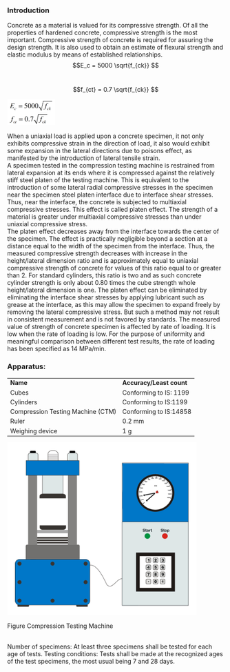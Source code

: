 ### Introduction
Concrete as a material is valued for its compressive strength. Of all the properties of hardened concrete, compressive strength is the most important. Compressive strength of concrete is required for assuring the design strength. It is also used to obtain an estimate of flexural strength and elastic modulus by means of established relationships.<br>
$$E_c = 5000 \sqrt{f_{ck}} $$ <br>

$$f_{ct} = 0.7 \sqrt{f_{ck}} $$

<img src="images/t1.png" height="60px"/>

When a uniaxial load is applied upon a concrete specimen, it not only exhibits compressive strain in the direction of load, it also would exhibit some expansion in the lateral directions due to poisons effect, as manifested by the introduction of lateral tensile strain.<br>
A specimen tested in the compression testing machine is restrained from lateral expansion at its ends where it is compressed against the relatively stiff steel platen of the testing machine. This is equivalent to the introduction of some lateral radial compressive stresses in the specimen near the specimen steel platen interface due to interface shear stresses. Thus, near the interface, the concrete is subjected to multiaxial compressive stresses. This effect is called platen effect. The strength of a material is greater under multiaxial compressive stresses than under uniaxial compressive stress.<br>
The platen effect decreases away from the interface towards the center of the specimen. The effect is practically negligible beyond a section at a distance equal to the width of the specimen from the interface. Thus, the measured compressive strength decreases with increase in the height/lateral dimension ratio and is approximately equal to uniaxial compressive strength of concrete for values of this ratio equal to or greater than 2. For standard cylinders, this ratio is two and as such concrete cylinder strength is only about 0.80 times the cube strength whole height/lateral dimension is one. The platen effect can be eliminated by eliminating the interface shear stresses by applying lubricant such as grease at the interface, as this may allow the specimen to expand freely by removing the lateral compressive stress. But such a method may not result in consistent measurement and is not favored by standards.
The measured value of strength of concrete specimen is affected by rate of loading. It is low when the rate of loading is low. For the purpose of uniformity and meaningful comparison between different test results, the rate of loading has been specified as 14 MPa/min.<br>

### Apparatus:

<table>
	<tr style="font-weight: bold;">
		<td>
			Name
		</td>
		<td>
			Accuracy/Least count
		</td>
	</tr>
	<tr>
		<td>
			Cubes
		</td>
		<td>
			Conforming to IS: 1199
		</td>
	</tr>
	<tr>
		<td>
			Cylinders
		</td>
		<td>
			Conforming to IS:1199
		</td>
	</tr>
	<tr>
		<td>
			Compression Testing Machine (CTM)
		</td>
		<td>
			Conforming to IS:14858
		</td>
	</tr>
	<tr>
		<td>
			Ruler
		</td>
		<td>
			0.2 mm
		</td>
	</tr>
	<tr>
		<td>
			Weighing device
		</td>
		<td>
			1 g
		</td>
	</tr>
</table>


<img src="images/t2.png" height="400px"/>

Figure Compression Testing Machine<br><br>

Number of specimens: At least three specimens shall be tested for each age of tests.
Testing conditions: Tests shall be made at the recognized ages of the test specimens, the most usual being 7 and 28 days.
